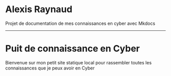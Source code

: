 # Alexis Raynaud

Projet de documentation de mes connaissances en cyber avec Mkdocs

---


# Puit de connaissance en Cyber

Bienvenue sur mon petit site statique local pour rassembler toutes les connaissances que je peux avoir en Cyber
